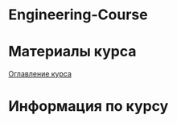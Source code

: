 # Engineering-Course

# Материалы курса

[Оглавление курса](./Оглавление%20курса.md)

# Информация по курсу
